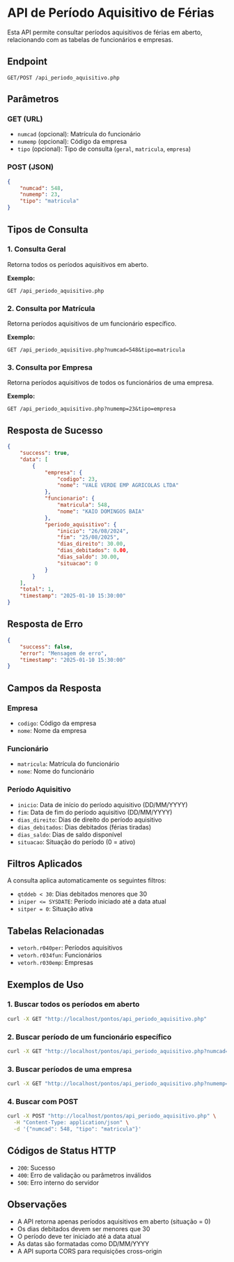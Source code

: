 # API de Período Aquisitivo de Férias

Esta API permite consultar períodos aquisitivos de férias em aberto, relacionando com as tabelas de funcionários e empresas.

## Endpoint

```
GET/POST /api_periodo_aquisitivo.php
```

## Parâmetros

### GET (URL)
- `numcad` (opcional): Matrícula do funcionário
- `numemp` (opcional): Código da empresa
- `tipo` (opcional): Tipo de consulta (`geral`, `matricula`, `empresa`)

### POST (JSON)
```json
{
    "numcad": 548,
    "numemp": 23,
    "tipo": "matricula"
}
```

## Tipos de Consulta

### 1. Consulta Geral
Retorna todos os períodos aquisitivos em aberto.

**Exemplo:**
```
GET /api_periodo_aquisitivo.php
```

### 2. Consulta por Matrícula
Retorna períodos aquisitivos de um funcionário específico.

**Exemplo:**
```
GET /api_periodo_aquisitivo.php?numcad=548&tipo=matricula
```

### 3. Consulta por Empresa
Retorna períodos aquisitivos de todos os funcionários de uma empresa.

**Exemplo:**
```
GET /api_periodo_aquisitivo.php?numemp=23&tipo=empresa
```

## Resposta de Sucesso

```json
{
    "success": true,
    "data": [
        {
            "empresa": {
                "codigo": 23,
                "nome": "VALE VERDE EMP AGRICOLAS LTDA"
            },
            "funcionario": {
                "matricula": 548,
                "nome": "KAIO DOMINGOS BAIA"
            },
            "periodo_aquisitivo": {
                "inicio": "26/08/2024",
                "fim": "25/08/2025",
                "dias_direito": 30.00,
                "dias_debitados": 0.00,
                "dias_saldo": 30.00,
                "situacao": 0
            }
        }
    ],
    "total": 1,
    "timestamp": "2025-01-10 15:30:00"
}
```

## Resposta de Erro

```json
{
    "success": false,
    "error": "Mensagem de erro",
    "timestamp": "2025-01-10 15:30:00"
}
```

## Campos da Resposta

### Empresa
- `codigo`: Código da empresa
- `nome`: Nome da empresa

### Funcionário
- `matricula`: Matrícula do funcionário
- `nome`: Nome do funcionário

### Período Aquisitivo
- `inicio`: Data de início do período aquisitivo (DD/MM/YYYY)
- `fim`: Data de fim do período aquisitivo (DD/MM/YYYY)
- `dias_direito`: Dias de direito do período aquisitivo
- `dias_debitados`: Dias debitados (férias tiradas)
- `dias_saldo`: Dias de saldo disponível
- `situacao`: Situação do período (0 = ativo)

## Filtros Aplicados

A consulta aplica automaticamente os seguintes filtros:
- `qtddeb < 30`: Dias debitados menores que 30
- `iniper <= SYSDATE`: Período iniciado até a data atual
- `sitper = 0`: Situação ativa

## Tabelas Relacionadas

- `vetorh.r040per`: Períodos aquisitivos
- `vetorh.r034fun`: Funcionários
- `vetorh.r030emp`: Empresas

## Exemplos de Uso

### 1. Buscar todos os períodos em aberto
```bash
curl -X GET "http://localhost/pontos/api_periodo_aquisitivo.php"
```

### 2. Buscar período de um funcionário específico
```bash
curl -X GET "http://localhost/pontos/api_periodo_aquisitivo.php?numcad=548&tipo=matricula"
```

### 3. Buscar períodos de uma empresa
```bash
curl -X GET "http://localhost/pontos/api_periodo_aquisitivo.php?numemp=23&tipo=empresa"
```

### 4. Buscar com POST
```bash
curl -X POST "http://localhost/pontos/api_periodo_aquisitivo.php" \
  -H "Content-Type: application/json" \
  -d '{"numcad": 548, "tipo": "matricula"}'
```

## Códigos de Status HTTP

- `200`: Sucesso
- `400`: Erro de validação ou parâmetros inválidos
- `500`: Erro interno do servidor

## Observações

- A API retorna apenas períodos aquisitivos em aberto (situação = 0)
- Os dias debitados devem ser menores que 30
- O período deve ter iniciado até a data atual
- As datas são formatadas como DD/MM/YYYY
- A API suporta CORS para requisições cross-origin




